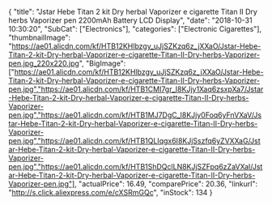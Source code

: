 {
	"title": "Jstar Hebe Titan 2 kit Dry herbal Vaporizer e cigarette Titan II Dry herbs Vaporizer pen 2200mAh Battery LCD Display",
	"date": "2018-10-31 10:30:20",
	"SubCat": ["Electronics"],
	"categories": ["Electronic Cigarettes"],
	"thumbnailImage": "https://ae01.alicdn.com/kf/HTB12KHlbzgy_uJjSZKzq6z_jXXaO/Jstar-Hebe-Titan-2-kit-Dry-herbal-Vaporizer-e-cigarette-Titan-II-Dry-herbs-Vaporizer-pen.jpg_220x220.jpg",
	"BigImage": ["https://ae01.alicdn.com/kf/HTB12KHlbzgy_uJjSZKzq6z_jXXaO/Jstar-Hebe-Titan-2-kit-Dry-herbal-Vaporizer-e-cigarette-Titan-II-Dry-herbs-Vaporizer-pen.jpg","https://ae01.alicdn.com/kf/HTB1CMI7gr_I8KJjy1Xaq6zsxpXa7/Jstar-Hebe-Titan-2-kit-Dry-herbal-Vaporizer-e-cigarette-Titan-II-Dry-herbs-Vaporizer-pen.jpg","https://ae01.alicdn.com/kf/HTB1MJ7DgC_I8KJjy0Foq6yFnVXaV/Jstar-Hebe-Titan-2-kit-Dry-herbal-Vaporizer-e-cigarette-Titan-II-Dry-herbs-Vaporizer-pen.jpg","https://ae01.alicdn.com/kf/HTB1QLIqgx6I8KJjSszfq6yZVXXaG/Jstar-Hebe-Titan-2-kit-Dry-herbal-Vaporizer-e-cigarette-Titan-II-Dry-herbs-Vaporizer-pen.jpg","https://ae01.alicdn.com/kf/HTB1ShDQclLN8KJjSZFpq6zZaVXaI/Jstar-Hebe-Titan-2-kit-Dry-herbal-Vaporizer-e-cigarette-Titan-II-Dry-herbs-Vaporizer-pen.jpg"],
	"actualPrice": 16.49,
	"comparePrice": 20.36,
	"linkurl": "http://s.click.aliexpress.com/e/cXSRmGQc",
	"inStock": 134
}
